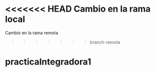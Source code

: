 <<<<<<< HEAD
Cambio en la rama local
=======
Cambio en la rama remota
>>>>>>> branch-remota
# practicaIntegradora1
